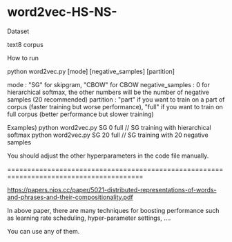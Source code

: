 # word2vec-HS-NS-
Dataset

text8 corpus

How to run

python word2vec.py [mode] [negative_samples] [partition]

mode : "SG" for skipgram, "CBOW" for CBOW
negative_samples : 0 for hierarchical softmax, the other numbers will be the number of negative samples (20 recommended)
partition : "part" if you want to train on a part of corpus (faster training but worse performance), 
             "full" if you want to train on full corpus (better performance but slower training)

Examples) 
python word2vec.py SG 0 full // SG training with hierarchical softmax
python word2vec.py SG 20 full // SG training with 20 negative samples

You should adjust the other hyperparameters in the code file manually.

========================================================================================

https://papers.nips.cc/paper/5021-distributed-representations-of-words-and-phrases-and-their-compositionality.pdf

In above paper, there are many techniques for boosting performance such as learning rate scheduling, hyper-parameter settings, ....

You can use any of them.
